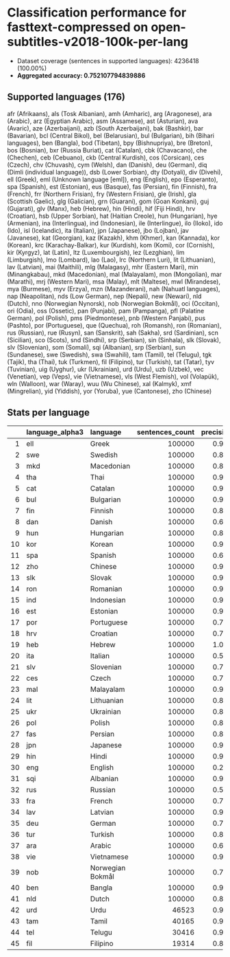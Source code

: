 # Classification performance for fasttext-compressed on open-subtitles-v2018-100k-per-lang

- Dataset coverage (sentences in supported languages): 4236418 (100.00%)
- **Aggregated accuracy: 0.752107794839886**

<h2 id="supported-languages">Supported languages (176)</h2>

afr (Afrikaans), als (Tosk Albanian), amh (Amharic), arg (Aragonese), ara (Arabic), arz (Egyptian Arabic), asm (Assamese), ast (Asturian), ava (Avaric), aze (Azerbaijani), azb (South Azerbaijani), bak (Bashkir), bar (Bavarian), bcl (Central Bikol), bel (Belarusian), bul (Bulgarian), bih (Bihari languages), ben (Bangla), bod (Tibetan), bpy (Bishnupriya), bre (Breton), bos (Bosnian), bxr (Russia Buriat), cat (Catalan), cbk (Chavacano), che (Chechen), ceb (Cebuano), ckb (Central Kurdish), cos (Corsican), ces (Czech), chv (Chuvash), cym (Welsh), dan (Danish), deu (German), diq (Dimli (individual language)), dsb (Lower Sorbian), dty (Dotyali), div (Divehi), ell (Greek), eml (Unknown language [eml]), eng (English), epo (Esperanto), spa (Spanish), est (Estonian), eus (Basque), fas (Persian), fin (Finnish), fra (French), frr (Northern Frisian), fry (Western Frisian), gle (Irish), gla (Scottish Gaelic), glg (Galician), grn (Guarani), gom (Goan Konkani), guj (Gujarati), glv (Manx), heb (Hebrew), hin (Hindi), hif (Fiji Hindi), hrv (Croatian), hsb (Upper Sorbian), hat (Haitian Creole), hun (Hungarian), hye (Armenian), ina (Interlingua), ind (Indonesian), ile (Interlingue), ilo (Iloko), ido (Ido), isl (Icelandic), ita (Italian), jpn (Japanese), jbo (Lojban), jav (Javanese), kat (Georgian), kaz (Kazakh), khm (Khmer), kan (Kannada), kor (Korean), krc (Karachay-Balkar), kur (Kurdish), kom (Komi), cor (Cornish), kir (Kyrgyz), lat (Latin), ltz (Luxembourgish), lez (Lezghian), lim (Limburgish), lmo (Lombard), lao (Lao), lrc (Northern Luri), lit (Lithuanian), lav (Latvian), mai (Maithili), mlg (Malagasy), mhr (Eastern Mari), min (Minangkabau), mkd (Macedonian), mal (Malayalam), mon (Mongolian), mar (Marathi), mrj (Western Mari), msa (Malay), mlt (Maltese), mwl (Mirandese), mya (Burmese), myv (Erzya), mzn (Mazanderani), nah (Nahuatl languages), nap (Neapolitan), nds (Low German), nep (Nepali), new (Newari), nld (Dutch), nno (Norwegian Nynorsk), nob (Norwegian Bokmål), oci (Occitan), ori (Odia), oss (Ossetic), pan (Punjabi), pam (Pampanga), pfl (Palatine German), pol (Polish), pms (Piedmontese), pnb (Western Panjabi), pus (Pashto), por (Portuguese), que (Quechua), roh (Romansh), ron (Romanian), rus (Russian), rue (Rusyn), san (Sanskrit), sah (Sakha), srd (Sardinian), scn (Sicilian), sco (Scots), snd (Sindhi), srp (Serbian), sin (Sinhala), slk (Slovak), slv (Slovenian), som (Somali), sqi (Albanian), srp (Serbian), sun (Sundanese), swe (Swedish), swa (Swahili), tam (Tamil), tel (Telugu), tgk (Tajik), tha (Thai), tuk (Turkmen), fil (Filipino), tur (Turkish), tat (Tatar), tyv (Tuvinian), uig (Uyghur), ukr (Ukrainian), urd (Urdu), uzb (Uzbek), vec (Venetian), vep (Veps), vie (Vietnamese), vls (West Flemish), vol (Volapük), wln (Walloon), war (Waray), wuu (Wu Chinese), xal (Kalmyk), xmf (Mingrelian), yid (Yiddish), yor (Yoruba), yue (Cantonese), zho (Chinese)

<h2 id="metrics-per-language">Stats per language</h2>

|    | language_alpha3   | language         |   sentences_count |   precision |   recall |    f1 |    tp |     fp |      tn |    fn |
|---:|:------------------|:-----------------|------------------:|------------:|---------:|------:|------:|-------:|--------:|------:|
|  1 | ell               | Greek            |            100000 |       0.997 |    0.982 | 0.988 | 98172 |    253 | 4136165 |  1828 |
|  2 | swe               | Swedish          |            100000 |       0.831 |    0.793 | 0.749 | 79263 |  16147 | 4120271 | 20737 |
|  3 | mkd               | Macedonian       |            100000 |       0.870 |    0.761 | 0.765 | 76086 |  11387 | 4125031 | 23914 |
|  4 | tha               | Thai             |            100000 |       0.999 |    0.957 | 0.977 | 95713 |    124 | 4136294 |  4287 |
|  5 | cat               | Catalan          |            100000 |       0.918 |    0.508 | 0.635 | 50786 |   4527 | 4131891 | 49214 |
|  6 | bul               | Bulgarian        |            100000 |       0.951 |    0.654 | 0.760 | 65408 |   3357 | 4133061 | 34592 |
|  7 | fin               | Finnish          |            100000 |       0.818 |    0.865 | 0.768 | 86466 |  19296 | 4117122 | 13534 |
|  8 | dan               | Danish           |            100000 |       0.601 |    0.700 | 0.533 | 69996 |  46449 | 4089969 | 30004 |
|  9 | hun               | Hungarian        |            100000 |       0.831 |    0.880 | 0.787 | 88007 |  17864 | 4118554 | 11993 |
| 10 | kor               | Korean           |            100000 |       0.995 |    0.891 | 0.938 | 89072 |    435 | 4135983 | 10928 |
| 11 | spa               | Spanish          |            100000 |       0.625 |    0.908 | 0.606 | 90765 |  54449 | 4081969 |  9235 |
| 12 | zho               | Chinese          |            100000 |       0.934 |    0.757 | 0.812 | 75651 |   5310 | 4131108 | 24349 |
| 13 | slk               | Slovak           |            100000 |       0.902 |    0.400 | 0.538 | 39987 |   4356 | 4132062 | 60013 |
| 14 | ron               | Romanian         |            100000 |       0.971 |    0.631 | 0.756 | 63068 |   1876 | 4134542 | 36932 |
| 15 | ind               | Indonesian       |            100000 |       0.949 |    0.671 | 0.770 | 67114 |   3624 | 4132794 | 32886 |
| 16 | est               | Estonian         |            100000 |       0.952 |    0.551 | 0.686 | 55128 |   2808 | 4133610 | 44872 |
| 17 | por               | Portuguese       |            100000 |       0.790 |    0.810 | 0.722 | 80970 |  21587 | 4114831 | 19030 |
| 18 | hrv               | Croatian         |            100000 |       0.728 |    0.264 | 0.361 | 26401 |   9843 | 4126575 | 73599 |
| 19 | heb               | Hebrew           |            100000 |       1.000 |    0.969 | 0.984 | 96866 |     44 | 4136374 |  3134 |
| 20 | ita               | Italian          |            100000 |       0.514 |    0.890 | 0.498 | 88985 |  84250 | 4052168 | 11015 |
| 21 | slv               | Slovenian        |            100000 |       0.749 |    0.334 | 0.429 | 33416 |  11213 | 4125205 | 66584 |
| 22 | ces               | Czech            |            100000 |       0.713 |    0.737 | 0.632 | 73683 |  29706 | 4106712 | 26317 |
| 23 | mal               | Malayalam        |            100000 |       0.999 |    0.964 | 0.980 | 96373 |    125 | 4136293 |  3627 |
| 24 | lit               | Lithuanian       |            100000 |       0.899 |    0.686 | 0.746 | 68646 |   7737 | 4128681 | 31354 |
| 25 | ukr               | Ukrainian        |            100000 |       0.899 |    0.591 | 0.686 | 59075 |   6613 | 4129805 | 40925 |
| 26 | pol               | Polish           |            100000 |       0.826 |    0.848 | 0.769 | 84830 |  17928 | 4118490 | 15170 |
| 27 | fas               | Persian          |            100000 |       0.881 |    0.442 | 0.566 | 44234 |   5991 | 4130427 | 55766 |
| 28 | jpn               | Japanese         |            100000 |       0.926 |    0.911 | 0.886 | 91080 |   7300 | 4129118 |  8920 |
| 29 | hin               | Hindi            |            100000 |       0.998 |    0.797 | 0.886 | 79742 |    176 | 4136242 | 20258 |
| 30 | eng               | English          |            100000 |       0.272 |    0.931 | 0.269 | 93052 | 249357 | 3887061 |  6948 |
| 31 | sqi               | Albanian         |            100000 |       0.994 |    0.679 | 0.805 | 67935 |    395 | 4136023 | 32065 |
| 32 | rus               | Russian          |            100000 |       0.563 |    0.956 | 0.556 | 95628 |  74265 | 4062153 |  4372 |
| 33 | fra               | French           |            100000 |       0.727 |    0.864 | 0.688 | 86424 |  32405 | 4104013 | 13576 |
| 34 | lav               | Latvian          |            100000 |       0.985 |    0.621 | 0.758 | 62101 |    931 | 4135487 | 37899 |
| 35 | deu               | German           |            100000 |       0.745 |    0.849 | 0.699 | 84936 |  29124 | 4107294 | 15064 |
| 36 | tur               | Turkish          |            100000 |       0.863 |    0.896 | 0.822 | 89562 |  14158 | 4122260 | 10438 |
| 37 | ara               | Arabic           |            100000 |       0.661 |    0.916 | 0.642 | 91590 |  46947 | 4089471 |  8410 |
| 38 | vie               | Vietnamese       |            100000 |       0.986 |    0.842 | 0.903 | 84224 |   1188 | 4135230 | 15776 |
| 39 | nob               | Norwegian Bokmål |            100000 |       0.755 |    0.303 | 0.404 | 30259 |   9843 | 4126575 | 69741 |
| 40 | ben               | Bangla           |            100000 |       0.999 |    0.938 | 0.967 | 93803 |     93 | 4136325 |  6197 |
| 41 | nld               | Dutch            |            100000 |       0.897 |    0.798 | 0.806 | 79835 |   9125 | 4127293 | 20165 |
| 42 | urd               | Urdu             |             46523 |       0.984 |    0.751 | 0.846 | 34930 |    564 | 4189331 | 11593 |
| 43 | tam               | Tamil            |             40165 |       0.998 |    0.943 | 0.968 | 37857 |     84 | 4196169 |  2308 |
| 44 | tel               | Telugu           |             30416 |       0.998 |    0.927 | 0.961 | 28199 |     51 | 4205951 |  2217 |
| 45 | fil               | Filipino         |             19314 |       0.836 |    0.566 | 0.633 | 10925 |   2136 | 4214968 |  8389 |